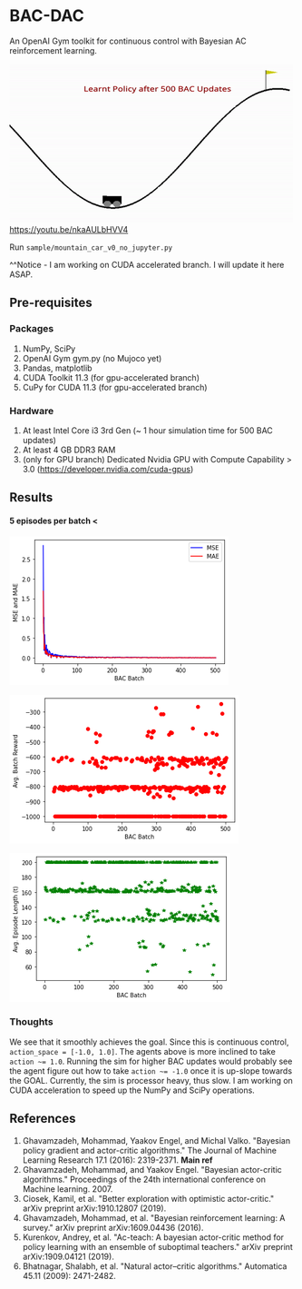 # BAC-DAC
An OpenAI Gym toolkit for continuous control with Bayesian AC reinforcement learning.


![After 500 BAC policy updates](/500_updates.gif) <br/>
https://youtu.be/nkaAULbHVV4 <br/>

Run ```sample/mountain_car_v0_no_jupyter.py``` <br/>

^^Notice - I am working on CUDA accelerated branch. I will update it here ASAP.

## Pre-requisites
### Packages
1. NumPy, SciPy
2. OpenAI Gym gym.py (no Mujoco yet)
3. Pandas, matplotlib
4. CUDA Toolkit 11.3 (for gpu-accelerated branch)
5. CuPy for CUDA 11.3 (for gpu-accelerated branch)

### Hardware
1. At least Intel Core i3 3rd Gen (~ 1 hour simulation time for 500 BAC updates)
2. At least 4 GB DDR3 RAM
3. (only for GPU branch) Dedicated Nvidia GPU with Compute Capability > 3.0 (https://developer.nvidia.com/cuda-gpus)

## Results
#### 5 episodes per batch <<br/>
![MSE vs MAE](/MSE_vs_MAE.png)

![Avg. Batch Rewards](/avg_reward.png)

![Avg. Episode Lengths / Batch](/avg_length.png)

### Thoughts
We see that it smoothly achieves the goal. Since this is continuous control, ```action_space = [-1.0, 1.0]```. The agents above is more inclined to take ```action ~= 1.0```. Running the sim for higher BAC updates would probably see the agent figure out how to take ```action ~= -1.0``` once it is up-slope towards the GOAL. Currently, the sim is processor heavy, thus slow. I am working on CUDA acceleration to speed up the NumPy and SciPy operations.

## References
1. Ghavamzadeh, Mohammad, Yaakov Engel, and Michal Valko. "Bayesian policy gradient and actor-critic algorithms." The Journal of Machine Learning Research 17.1 (2016): 2319-2371. **Main ref**
2. Ghavamzadeh, Mohammad, and Yaakov Engel. "Bayesian actor-critic algorithms." Proceedings of the 24th international conference on Machine learning. 2007.
3. Ciosek, Kamil, et al. "Better exploration with optimistic actor-critic." arXiv preprint arXiv:1910.12807 (2019).
4. Ghavamzadeh, Mohammad, et al. "Bayesian reinforcement learning: A survey." arXiv preprint arXiv:1609.04436 (2016).
5. Kurenkov, Andrey, et al. "Ac-teach: A bayesian actor-critic method for policy learning with an ensemble of suboptimal teachers." arXiv preprint arXiv:1909.04121 (2019).
6. Bhatnagar, Shalabh, et al. "Natural actor–critic algorithms." Automatica 45.11 (2009): 2471-2482.
